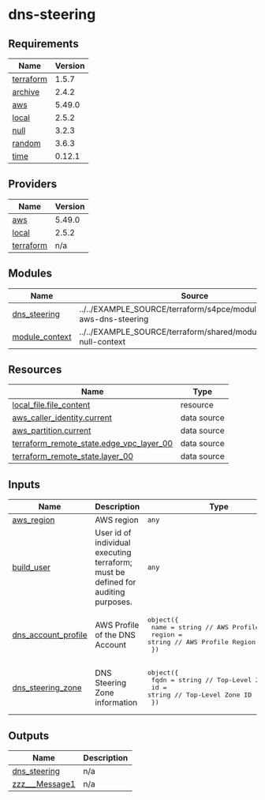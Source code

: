 # dns-steering

<!-- BEGINNING OF PRE-COMMIT-TERRAFORM DOCS HOOK -->
## Requirements

| Name | Version |
|------|---------|
| <a name="requirement_terraform"></a> [terraform](#requirement\_terraform) | 1.5.7 |
| <a name="requirement_archive"></a> [archive](#requirement\_archive) | 2.4.2 |
| <a name="requirement_aws"></a> [aws](#requirement\_aws) | 5.49.0 |
| <a name="requirement_local"></a> [local](#requirement\_local) | 2.5.2 |
| <a name="requirement_null"></a> [null](#requirement\_null) | 3.2.3 |
| <a name="requirement_random"></a> [random](#requirement\_random) | 3.6.3 |
| <a name="requirement_time"></a> [time](#requirement\_time) | 0.12.1 |

## Providers

| Name | Version |
|------|---------|
| <a name="provider_aws"></a> [aws](#provider\_aws) | 5.49.0 |
| <a name="provider_local"></a> [local](#provider\_local) | 2.5.2 |
| <a name="provider_terraform"></a> [terraform](#provider\_terraform) | n/a |

## Modules

| Name | Source | Version |
|------|--------|---------|
| <a name="module_dns_steering"></a> [dns\_steering](#module\_dns\_steering) | ../../EXAMPLE_SOURCE/terraform/s4pce/modules/terraform-aws-dns-steering | n/a |
| <a name="module_module_context"></a> [module\_context](#module\_module\_context) | ../../EXAMPLE_SOURCE/terraform/shared/modules/terraform-null-context | n/a |

## Resources

| Name | Type |
|------|------|
| [local_file.file_content](https://registry.terraform.io/providers/hashicorp/local/2.5.2/docs/resources/file) | resource |
| [aws_caller_identity.current](https://registry.terraform.io/providers/hashicorp/aws/5.49.0/docs/data-sources/caller_identity) | data source |
| [aws_partition.current](https://registry.terraform.io/providers/hashicorp/aws/5.49.0/docs/data-sources/partition) | data source |
| [terraform_remote_state.edge_vpc_layer_00](https://registry.terraform.io/providers/hashicorp/terraform/latest/docs/data-sources/remote_state) | data source |
| [terraform_remote_state.layer_00](https://registry.terraform.io/providers/hashicorp/terraform/latest/docs/data-sources/remote_state) | data source |

## Inputs

| Name | Description | Type | Default | Required |
|------|-------------|------|---------|:--------:|
| <a name="input_aws_region"></a> [aws\_region](#input\_aws\_region) | AWS region | `any` | n/a | yes |
| <a name="input_build_user"></a> [build\_user](#input\_build\_user) | User id of individual executing terraform; must be defined for auditing purposes. | `any` | n/a | yes |
| <a name="input_dns_account_profile"></a> [dns\_account\_profile](#input\_dns\_account\_profile) | AWS Profile of the DNS Account | <pre>object({<br/>    name   = string // AWS Profile Name<br/>    region = string // AWS Profile Region<br/>  })</pre> | n/a | yes |
| <a name="input_dns_steering_zone"></a> [dns\_steering\_zone](#input\_dns\_steering\_zone) | DNS Steering Zone information | <pre>object({<br/>    fqdn = string // Top-Level Zone FQDN<br/>    id   = string // Top-Level Zone ID<br/>  })</pre> | n/a | yes |

## Outputs

| Name | Description |
|------|-------------|
| <a name="output_dns_steering"></a> [dns\_steering](#output\_dns\_steering) | n/a |
| <a name="output_zzz___Message1"></a> [zzz\_\_\_Message1](#output\_zzz\_\_\_Message1) | n/a |
<!-- END OF PRE-COMMIT-TERRAFORM DOCS HOOK -->
